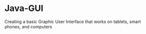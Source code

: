 # Java-GUI
Creating a basic Graphic User Interface that works on tablets, smart phones, and computers
